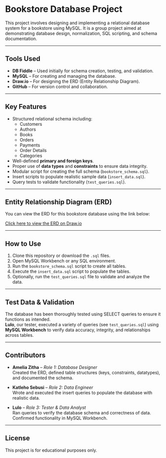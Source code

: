 # Bookstore Database Project

This project involves designing and implementing a relational database system for a bookstore using MySQL. It is a group project aimed at demonstrating database design, normalization, SQL scripting, and schema documentation.

---

## Tools Used

- **DB Fiddle** – Used initially for schema creation, testing, and validation.  
- **MySQL** – For creating and managing the database.  
- **Draw.io** – For designing the ERD (Entity Relationship Diagram).  
- **GitHub** – For version control and collaboration.

---

## Key Features

- Structured relational schema including:
  - Customers
  - Authors
  - Books
  - Orders
  - Payments
  - Order Details
  - Categories
- Well-defined **primary and foreign keys**.
- Proper use of **data types** and **constraints** to ensure data integrity.
- Modular script for creating the full schema (`bookstore_schema.sql`).
- Insert scripts to populate realistic sample data (`insert_data.sql`).
- Query tests to validate functionality (`test_queries.sql`).

---

## Entity Relationship Diagram (ERD)

You can view the ERD for this bookstore database using the link below:

[Click here to view the ERD on Draw.io](https://viewer.diagrams.net/?tags=%7B%7D&lightbox=1&highlight=0000ff&edit=_blank&layers=1&nav=1&title=assignmentbookstore.drawio&dark=auto#R%3Cmxfile%3E%3Cdiagram%20name%3D%22Page-1%22...)

---

## How to Use

1. Clone this repository or download the `.sql` files.
2. Open MySQL Workbench or any SQL environment.
3. Run the `bookstore_schema.sql` script to create all tables.
4. Execute the `insert_data.sql` script to populate the tables.
5. Optionally, run the `test_queries.sql` file to validate and analyze the data.

---

## Test Data & Validation

The database has been thoroughly tested using SELECT queries to ensure it functions as intended.  
**Lulo**, our tester, executed a variety of queries (see `test_queries.sql`) using **MySQL Workbench** to verify data accuracy, integrity, and relationships across tables.

---

## Contributors

- **Amelia Zitha** – *Role 1: Database Designer*  
  Created the ERD, defined table structures (keys, constraints, datatypes), and documented the schema.

- **Katleho Sebusi** – *Role 2: Data Engineer*  
  Wrote and executed the insert queries to populate the database with realistic data.

- **Lulo** – *Role 3: Tester & Data Analyst*  
  Ran queries to verify the database schema and correctness of data. Confirmed functionality in MySQL Workbench.

---

## License

This project is for educational purposes only.
